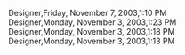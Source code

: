﻿Designer,Friday, November 7, 2003,1:10 PM  Designer,Monday, November 3, 2003,1:23 PM  Designer,Monday, November 3, 2003,1:18 PM  Designer,Monday, November 3, 2003,1:13 PM